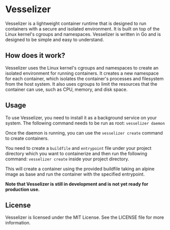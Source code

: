 # Vesselizer
Vesselizer is a lightweight container runtime that is designed to run containers with a secure and isolated environment. It is built on top of the Linux kernel's cgroups and namespaces. Vesselizer is written in Go and is designed to be simple and easy to understand.

## How does it work?
Vesselizer uses the Linux kernel's cgroups and namespaces to create an isolated environment for running containers. It creates a new namespace for each container, which isolates the container's processes and filesystem from the host system. It also uses cgroups to limit the resources that the container can use, such as CPU, memory, and disk space.

## Usage
To use Vesselizer, you need to install it as a background service on your system. The following command needs to be run as root:
```vesselizer daemon```

Once the daemon is running, you can use the `vesselizer create` command to create containers.

You need to create a `buildfile` and `entrypoint` file under your project directory which you want to containerize and then run the following command:
```vesselizer create``` inside your project directory.

This will create a container using the provided buildfile taking an alpine image as base and run the container with the specified entrypoint.

**Note that Vesselizer is still in development and is not yet ready for production use.**


## License
Vesselizer is licensed under the MIT License. See the LICENSE file for more information.